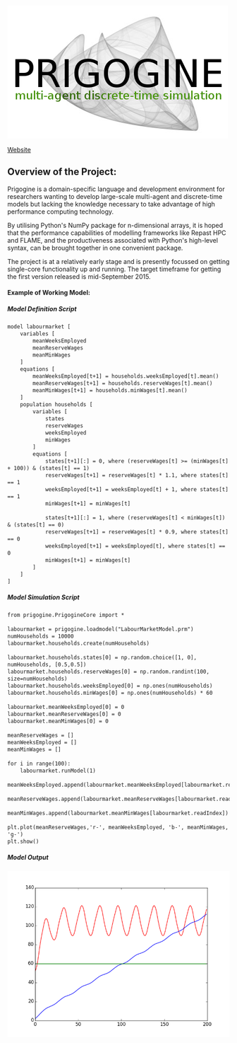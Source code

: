 ![Prigogine Logo](https://raw.githubusercontent.com/dblairchappell/Prigogine/master/prigogine/PrigogineLogo.png)

[Website](http://www.prigogine.org/)

## Overview of the Project:

Prigogine is a domain-specific language and development environment for researchers wanting to develop large-scale multi-agent and discrete-time models but lacking the knowledge necessary to take advantage of high performance computing technology.

By utilising Python's NumPy package for n-dimensional arrays, it is hoped that the performance capabilities of modelling frameworks like Repast HPC and FLAME, and the productiveness associated with Python's high-level syntax, can be brought together in one convenient package.

The project is at a relatively early stage and is presently focussed on getting single-core functionality up and running. The target timeframe for getting the first version released is mid-September 2015.

#### Example of Working Model:

##### Model Definition Script

    model labourmarket [
        variables [
            meanWeeksEmployed
            meanReserveWages
            meanMinWages
        ]
        equations [
            meanWeeksEmployed[t+1] = households.weeksEmployed[t].mean()
            meanReserveWages[t+1] = households.reserveWages[t].mean()
            meanMinWages[t+1] = households.minWages[t].mean()
        ]
        population households [
            variables [
                states
                reserveWages
                weeksEmployed
                minWages
            ]
            equations [
                states[t+1][:] = 0, where (reserveWages[t] >= (minWages[t] + 100)) & (states[t] == 1)
                reserveWages[t+1] = reserveWages[t] * 1.1, where states[t] == 1
                weeksEmployed[t+1] = weeksEmployed[t] + 1, where states[t] == 1
                minWages[t+1] = minWages[t]

                states[t+1][:] = 1, where (reserveWages[t] < minWages[t]) & (states[t] == 0)
                reserveWages[t+1] = reserveWages[t] * 0.9, where states[t] == 0
                weeksEmployed[t+1] = weeksEmployed[t], where states[t] == 0
                minWages[t+1] = minWages[t]
            ]
        ]
    ]

##### Model Simulation Script

    from prigogine.PrigogineCore import *

    labourmarket = prigogine.loadmodel("LabourMarketModel.prm")
    numHouseholds = 10000
    labourmarket.households.create(numHouseholds)

    labourmarket.households.states[0] = np.random.choice([1, 0], numHouseholds, [0.5,0.5])
    labourmarket.households.reserveWages[0] = np.random.randint(100, size=numHouseholds)
    labourmarket.households.weeksEmployed[0] = np.ones(numHouseholds)
    labourmarket.households.minWages[0] = np.ones(numHouseholds) * 60

    labourmarket.meanWeeksEmployed[0] = 0
    labourmarket.meanReserveWages[0] = 0
    labourmarket.meanMinWages[0] = 0

    meanReserveWages = []
    meanWeeksEmployed = []
    meanMinWages = []

    for i in range(100):
        labourmarket.runModel(1)
        meanWeeksEmployed.append(labourmarket.meanWeeksEmployed[labourmarket.readIndex])
        meanReserveWages.append(labourmarket.meanReserveWages[labourmarket.readIndex])
        meanMinWages.append(labourmarket.meanMinWages[labourmarket.readIndex])

    plt.plot(meanReserveWages,'r-', meanWeeksEmployed, 'b-', meanMinWages, 'g-')
    plt.show()

##### Model Output

![Model Output](https://raw.githubusercontent.com/dblairchappell/Prigogine/master/prigogine/models/labourmarket/figure_1.png)

